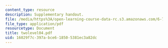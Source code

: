 ```yaml
---
content_type: resource
description: Supplementary handout.
file: /media/https%3A/open-learning-course-data-rc.s3.amazonaws.com/6-728-applied-quantum-and-statistical-physics-fall-2006/16029f7c397abce618505381ec3a82dc_twolevel04.pdf
file_type: application/pdf
resourcetype: Document
title: twolevel04.pdf
uid: 16029f7c-397a-bce6-1850-5381ec3a82dc
---
```

